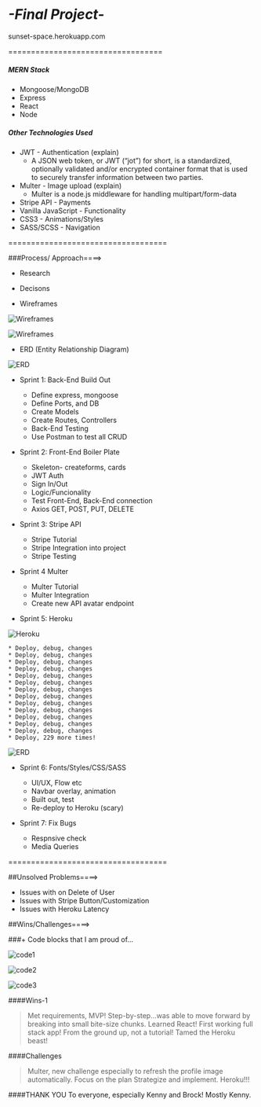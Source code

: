 # *-Final Project-*

sunset-space.herokuapp.com

==================================

##### MERN Stack

* Mongoose/MongoDB
* Express
* React
* Node

##### Other Technologies Used

* JWT - Authentication (explain)
    * A JSON web token, or JWT (“jot”) for short, is a standardized, optionally validated and/or encrypted container format that is used to securely transfer information between two parties.
* Multer - Image upload (explain)
    * Multer is a node.js middleware for handling multipart/form-data
* Stripe API - Payments
* Vanilla JavaScript - Functionality
* CSS3 - Animations/Styles
* SASS/SCSS - Navigation


===================================

###Process/ Approach====>

* Research

* Decisons

* Wireframes

![Wireframes](md_images/wire1.jpg)

![Wireframes](md_images/wire2.jpg)

* ERD (Entity Relationship Diagram)

![ERD](md_images/erd.jpg)

* Sprint 1: Back-End Build Out
    * Define express, mongoose
    * Define Ports, and DB
    * Create Models
    * Create Routes, Controllers
    * Back-End Testing
    * Use Postman to test all CRUD

* Sprint 2: Front-End Boiler Plate
    * Skeleton- createforms, cards
    * JWT Auth
    * Sign In/Out
    * Logic/Funcionality
    * Test Front-End, Back-End connection
    * Axios GET, POST, PUT, DELETE

* Sprint 3: Stripe API
    * Stripe Tutorial
    * Stripe Integration into project
    * Stripe Testing

* Sprint 4 Multer
    * Multer Tutorial
    * Multer Integration
    * Create new API avatar endpoint

* Sprint 5: Heroku

![Heroku](md_images/heroku.jpg)

    * Deploy, debug, changes
    * Deploy, debug, changes
    * Deploy, debug, changes
    * Deploy, debug, changes
    * Deploy, debug, changes
    * Deploy, debug, changes
    * Deploy, debug, changes
    * Deploy, debug, changes
    * Deploy, debug, changes
    * Deploy, debug, changes
    * Deploy, debug, changes
    * Deploy, debug, changes
    * Deploy, debug, changes
    * Deploy, 229 more times!

![ERD](md_images/debug.jpg)


* Sprint 6: Fonts/Styles/CSS/SASS
    * UI/UX, Flow etc
    * Navbar overlay, animation
    * Built out, test
    * Re-deploy to Heroku (scary)

* Sprint 7: Fix Bugs
    * Respnsive check
    * Media Queries


===================================

##Unsolved Problems====>
* Issues with on Delete of User
* Issues with Stripe Button/Customization
* Issues with Heroku Latency


##Wins/Challenges====>

###+ Code blocks that I am proud of...

![code1](md_images/code1.jpg)

![code2](md_images/code2.jpg)

![code3](md_images/code3.jpg)


####Wins-1
> Met requirements, MVP!
> Step-by-step...was able to move forward by breaking into small bite-size chunks.
> Learned React! First working full stack app!
> From the ground up, not a tutorial!
> Tamed the Heroku beast!

####Challenges
> Multer, new challenge especially to refresh the profile image automatically.
> Focus on the plan Strategize and implement.
> Heroku!!!

####THANK YOU
To everyone, especially Kenny and Brock! Mostly Kenny.



